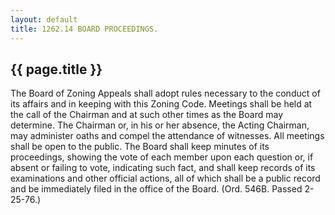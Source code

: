 ```yaml
---
layout: default 
title: 1262.14 BOARD PROCEEDINGS.
---
```


{{ page.title }}
----------------

The Board of Zoning Appeals shall adopt rules necessary to the conduct
of its affairs and in keeping with this Zoning Code. Meetings shall be
held at the call of the Chairman and at such other times as the Board
may determine. The Chairman or, in his or her absence, the Acting
Chairman, may administer oaths and compel the attendance of witnesses.
All meetings shall be open to the public. The Board shall keep minutes
of its proceedings, showing the vote of each member upon each question
or, if absent or failing to vote, indicating such fact, and shall keep
records of its examinations and other official actions, all of which
shall be a public record and be immediately filed in the office of the
Board. (Ord. 546B. Passed 2-25-76.)
